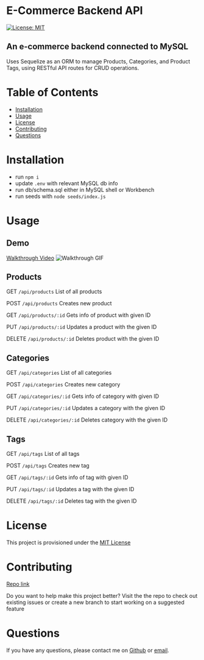 # E-Commerce Backend API
[![License: MIT](https://img.shields.io/badge/license-MIT-yellow)](https://opensource.org/licenses/MIT)

## An e-commerce backend connected to MySQL
Uses Sequelize as an ORM to manage Products, Categories, and Product Tags, using RESTful API routes for CRUD operations.

# Table of Contents
- [Installation](#installation)
- [Usage](#usage)
- [License](#license)
- [Contributing](#contributing)
- [Questions](#questions)
# Installation
- run `npm i`
- update `.env` with relevant MySQL db info
- run db/schema.sql either in MySQL shell or Workbench
- run seeds with `node seeds/index.js`


# Usage

## Demo
[Walkthrough Video](https://drive.google.com/file/d/1AyjUarVAmr_jwiv7Ttbu0q6_UiHei-2_/view?usp=sharing)
![Walkthrough GIF](./demo/e-commerce-orm-demo.gif)

## Products
GET `/api/products` List of all products

POST `/api/products` Creates new product

GET `/api/products/:id` Gets info of product with given ID

PUT `/api/products/:id` Updates a product with the given ID

DELETE `/api/products/:id` Deletes product with the given ID

## Categories
GET `/api/categories` List of all categories

POST `/api/categories` Creates new category

GET `/api/categories/:id` Gets info of category with given ID

PUT `/api/categories/:id` Updates a category with the given ID

DELETE `/api/categories/:id` Deletes category with the given ID

## Tags
GET `/api/tags` List of all tags

POST `/api/tags` Creates new tag

GET `/api/tags/:id` Gets info of tag with given ID

PUT `/api/tags/:id` Updates a tag with the given ID

DELETE `/api/tags/:id` Deletes tag with the given ID


# License
This project is provisioned under the [MIT License](https://opensource.org/licenses/MIT)

# Contributing
[Repo link](https://github.com/codewizard-dt/e-commerce-orm-backend)

Do you want to help make this project better? Visit the the repo to check out existing issues or create a new branch to start working on a suggested feature

# Questions
If you have any questions, please contact me on [Github](https://github.com/codewizard-dt) or [email](mailto:david@codewizard.app).